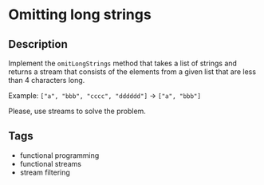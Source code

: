 # Omitting long strings

## Description
Implement the `omitLongStrings` method that takes a list of strings and returns a stream that consists of the elements from a given list that are less than 4 characters long.

Example: `["a", "bbb", "cccc", "dddddd"]` → `["a", "bbb"]`

Please, use streams to solve the problem.

## Tags
- functional programming
- functional streams
- stream filtering